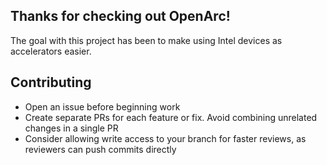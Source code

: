 ## Thanks for checking out OpenArc!

The goal with this project has been to make using Intel devices as accelerators easier. 
 
## Contributing

- Open an issue before beginning work
- Create separate PRs for each feature or fix. Avoid combining unrelated changes in a single PR
- Consider allowing write access to your branch for faster reviews, as reviewers can push commits directly




